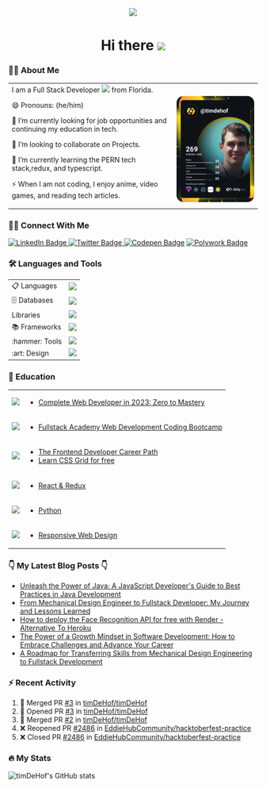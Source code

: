 <div id="header" align="center">
  <img src="https://media.giphy.com/media/jdPMeyv9rn0hZHh8n9/giphy.gif" width="100">
  <h1>
    Hi there 
    <img src="https://media.giphy.com/media/hvRJCLFzcasrR4ia7z/giphy.gif" width="30"/>
  </h1> 
</div>
  

### 👨‍💻 About Me 
<table>
  <tr>
    <td valign="center">
 I am a Full Stack Developer <img src="https://media.giphy.com/media/WUlplcMpOCEmTGBtBW/giphy.gif" width="30"> from Florida.
      
 😄 Pronouns: (he/him)
      
 🔭 I’m currently looking for job opportunities and continuing my education in tech.
      
 👯 I’m looking to collaborate on Projects.
      
 🌱 I’m currently learning the PERN tech stack,redux, and typescript.
      
 ⚡ When I am not coding, I enjoy anime, video games, and reading tech articles.
      <td>  
 <a href="https://app.daily.dev/timdehof"><img 
  src="https://github.com/timDeHof/timDeHof/blob/main/devcard.svg" width="300" alt="tim DeHof's Dev Card"/></a> 
    </td>
    
  </tr>

</table>

### 👋🏼 Connect With Me
<div id="badges" align="left">
  <a href="https://www.linkedin.com/in/timothy-dehof/">
    <img src="https://img.shields.io/badge/LinkedIn-blue?style=for-the-badge&logo=linkedin&logoColor=white" alt="LinkedIn Badge"/>
  </a>
  <a href="https://twitter.com/timdehof">
    <img src="https://img.shields.io/badge/Twitter-blue?style=for-the-badge&logo=twitter&logoColor=white" alt="Twitter Badge"/>
  </a>
  <a href="https://codepen.io/timdehof">
        <img src="https://img.shields.io/badge/codepen-gray?style=for-the-badge&logo=codepen&logoColor=white" alt="Codepen Badge"/></a>
  <a href="https://www.polywork.com/timdehof">
    <img src="https://img.shields.io/badge/Polywork-blue?style=for-the-badge&logo=polywork&logoColor=white" alt="Polywork Badge"/>
  </a>
</div>

### :hammer_and_wrench: Languages and Tools 
<table valign="center">
<tr>
  <td>📋 Languages</td>
  <td>
    <a href="https://skillicons.dev">
      <img src="https://skillicons.dev/icons?i=js,html,css,java,md&perline=5" />
    </a>
  </td>
<tr/>
<tr>
  <td>🗄️ Databases</td>
   <td>
    <a href="https://skillicons.dev">
      <img src="https://skillicons.dev/icons?i=postgres,prisma,postman&perline=5" />
    </a>
  </td>
  </tr>
  <tr>
    <td> Libraries</td>
    <td>
     <a href="https://skillicons.dev">
        <img src="https://skillicons.dev/icons?i=react,materialui,sass,styledcomponents,emotion&perline=5" />   
    </a>
  </td>
  </tr>
  <tr>
  <td>📚 Frameworks</td>
  <td>
     <a href="https://skillicons.dev">
        <img src="https://skillicons.dev/icons?i=nodejs,express,nextjs,bootstrap,tailwind&perline=5" />   
    </a>
  </td>
  </tr>
  <tr>
  <td>:hammer: Tools</td>
  <td>
    <a href="https://skillicons.dev">
     <img src="https://skillicons.dev/icons?i=git,github,heroku,netlify,vscode,webpack,babel,jest&perline=5" />
    </a>
  </td>
  </tr>
  <tr>
    <td>:art: Design</td>
    <td>
      <a href="https://skillicons.dev">
      <img src="https://skillicons.dev/icons?i=figma&perline=5" />
      </a>
    </td>
</tr>
</table>

### :book: Education
<table>
  <tr>
    <td><img src="https://img.shields.io/badge/zero_to_mastery-2B283A?style=for-the-badge&logo=zero_to_mastery&logoColor=white" /></td>
    <td>
      <ul>
        <li><a href="https://academy.zerotomastery.io/courses/697434/certificate">Complete Web Developer in 2023: Zero to Mastery</a></li>
      </ul>
    </td>
  </tr>
  <tr>
    <td><img src="https://img.shields.io/badge/fullstack_academy-2B283A?style=for-the-badge&logo=fullstack_academy&logoColor=red"/></td>
    <td>
      <ul>
        <li><a href="https:www.fullstackacademy.com">Fullstack Academy Web Development Coding Bootcamp</a></li>
      </ul>
    </td>
  </tr>
  <tr>
    <td><img src="https://img.shields.io/badge/scrimba-2B283A?style=for-the-badge&logo=scrimba&logoColor=white"/></td>
    <td>
      <ul>
        <li><a href="https://www.codecademy.com/learn/paths/front-end-engineer-career-path">The Frontend Developer Career Path</a></li>
        <li><a href="https://scrimba.com/learn/cssgrid">Learn CSS Grid for free</a></li>
      </ul>
    </td>
  </tr>
  <tr>
    <td><img src="https://img.shields.io/badge/sololearn-2B283A?style=for-the-badge&logo=sololearn&logoColor=white"/></td>
    <td>
      <ul>
        <li><a href="https://www.sololearn.com/certificates/CT-3DICCPQQ">React & Redux</a></li>  
      </ul>
    </td>
  </tr>
  <tr>
    <td><img src="https://img.shields.io/badge/kaggle-2B283A?style=for-the-badge&logo=kaggle&logoColor=white"/></td>
    <td>
      <ul>
        <li><a href="https://www.kaggle.com/learn/certification/timdehof/python">Python</a></li>
      </ul>
    </td>
  </tr>
  <tr>
    <td><img src="https://img.shields.io/badge/Freecodecamp-2B283A?style=for-the-badge&logo=freecodecamp&logoColor=white"/></td>
    <td>
      <ul>
        <li><a href="https://www.freecodecamp.org/certification/tdehof/responsive-web-design">Responsive Web Design</a></li>
      </ul>
    </td>
  </tr>
</table>

### 👇 My Latest Blog Posts 👇
<!-- BLOG-POST-LIST:START -->
- [Unleash the Power of Java: A JavaScript Developer&#39;s Guide to Best Practices in Java Development](https://dev.to/timdehof/unleash-the-power-of-java-a-javascript-developers-guide-to-best-practices-in-java-development-37dm)
- [From Mechanical Design Engineer to Fullstack Developer: My Journey and Lessons Learned](https://dev.to/timdehof/from-mechanical-design-engineer-to-fullstack-developer-my-journey-and-lessons-learned-2556)
- [How to deploy the Face Recognition API for free with Render - Alternative To Heroku](https://dev.to/timdehof/how-to-deploy-the-face-recognition-api-for-free-with-render-alternative-to-heroku-4m3o)
- [The Power of a Growth Mindset in Software Development: How to Embrace Challenges and Advance Your Career](https://dev.to/timdehof/the-power-of-a-growth-mindset-in-software-development-how-to-embrace-challenges-and-advance-your-career-122b)
- [A Roadmap for Transferring Skills from Mechanical Design Engineering to Fullstack Development](https://dev.to/timdehof/a-roadmap-for-transferring-skills-from-mechanical-design-engineering-to-fullstack-development-5fbg)
<!-- BLOG-POST-LIST:END -->

### :zap: Recent Activity

<!--START_SECTION:activity-->
1. 🎉 Merged PR [#3](https://github.com/timDeHof/timDeHof/pull/3) in [timDeHof/timDeHof](https://github.com/timDeHof/timDeHof)
2. 💪 Opened PR [#3](https://github.com/timDeHof/timDeHof/pull/3) in [timDeHof/timDeHof](https://github.com/timDeHof/timDeHof)
3. 🎉 Merged PR [#2](https://github.com/timDeHof/timDeHof/pull/2) in [timDeHof/timDeHof](https://github.com/timDeHof/timDeHof)
4. ❌ Reopened PR [#2486](https://github.com/EddieHubCommunity/hacktoberfest-practice/pull/2486) in [EddieHubCommunity/hacktoberfest-practice](https://github.com/EddieHubCommunity/hacktoberfest-practice)
5. ❌ Closed PR [#2486](https://github.com/EddieHubCommunity/hacktoberfest-practice/pull/2486) in [EddieHubCommunity/hacktoberfest-practice](https://github.com/EddieHubCommunity/hacktoberfest-practice)
<!--END_SECTION:activity-->

### :fire: My Stats 
![timDeHof's GitHub stats](https://github-readme-stats.vercel.app/api?username=timDeHof&theme=monokai&show_icons=true)
<!--
**timDeHof/timDeHof** is a ✨ _special_ ✨ repository because its `README.md` (this file) appears on your GitHub profile.

Here are some ideas to get you started:

- 🔭 I’m currently working on ...
- 🌱 I’m currently learning ...
- 👯 I’m looking to collaborate on ...
- 🤔 I’m looking for help with ...
- 💬 Ask me about ...
- 📫 How to reach me: ...
- 😄 Pronouns: ...
- ⚡ Fun fact: ...
-->
